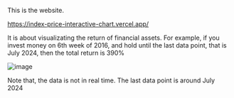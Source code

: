 This is the website.

https://index-price-interactive-chart.vercel.app/

It is about visualizating the return of financial assets. For example, if you invest money on 6th week of 2016, and hold until the last data point, that is July 2024, then the total return is 390%

![image](https://github.com/user-attachments/assets/2acc071c-295a-4fbc-8e00-3081ee92e009)

Note that, the data is not in real time. The last data point is around July 2024
